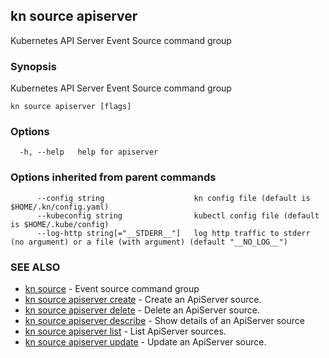 ## kn source apiserver

Kubernetes API Server Event Source command group

### Synopsis

Kubernetes API Server Event Source command group

```
kn source apiserver [flags]
```

### Options

```
  -h, --help   help for apiserver
```

### Options inherited from parent commands

```
      --config string                    kn config file (default is $HOME/.kn/config.yaml)
      --kubeconfig string                kubectl config file (default is $HOME/.kube/config)
      --log-http string[="__STDERR__"]   log http traffic to stderr (no argument) or a file (with argument) (default "__NO_LOG__")
```

### SEE ALSO

* [kn source](kn_source.md)	 - Event source command group
* [kn source apiserver create](kn_source_apiserver_create.md)	 - Create an ApiServer source.
* [kn source apiserver delete](kn_source_apiserver_delete.md)	 - Delete an ApiServer source.
* [kn source apiserver describe](kn_source_apiserver_describe.md)	 - Show details of an ApiServer source
* [kn source apiserver list](kn_source_apiserver_list.md)	 - List ApiServer sources.
* [kn source apiserver update](kn_source_apiserver_update.md)	 - Update an ApiServer source.

